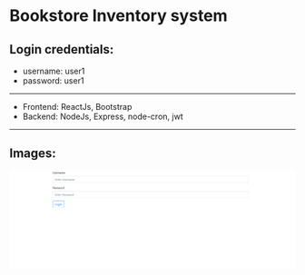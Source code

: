 # Bookstore Inventory system

## Login credentials: 
  * username: user1
  * password: user1
--------------------------------------------------------------------------------------
- Frontend: ReactJs, Bootstrap
- Backend: NodeJs, Express, node-cron, jwt
-------------------------------------------------
## Images:

![Login Screen](./images/login.png)
